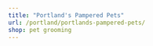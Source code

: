 ```yaml
---
title: "Portland's Pampered Pets"
url: /portland/portlands-pampered-pets/
shop: pet grooming
---
```

